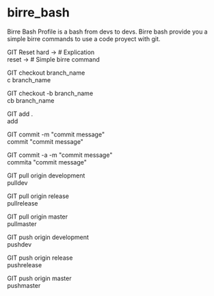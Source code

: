 # birre_bash
Birre Bash Profile is a bash from devs to devs. Birre bash provide you a simple birre commands to use a code proyect with git.

<p>
GIT Reset hard  -> # Explication</br>
reset           -> # Simple birre command
</p>

<p>
GIT checkout branch_name</br>
c branch_name
</p>

<p>
GIT checkout -b branch_name</br>
cb branch_name
</p>

<p>
GIT add .</br>
add
</p>

<p>
GIT commit -m "commit message"</br>
commit "commit message"
</p>

<p>
GIT commit -a -m "commit message"</br>
commita "commit message"
</p>

<p>
GIT pull origin development</br>
pulldev
</p>

<p>
GIT pull origin release</br>
pullrelease
</p>

<p>
GIT pull origin master</br>
pullmaster
</p>

<p>
GIT push origin development</br>
pushdev
</p>

<p>
GIT push origin release</br>
pushrelease
</p>

<p>
GIT push origin master</br>
pushmaster
</p>
